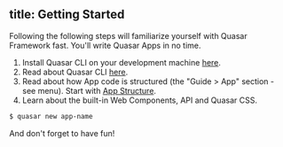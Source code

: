 title: Getting Started
---
Following the following steps will familiarize yourself with Quasar Framework fast. You'll write Quasar Apps in no time.

1. Install Quasar CLI on your development machine [here](/guide/installation.html).
2. Read about Quasar CLI [here](/guide/cli-commands.html).
3. Read about how App code is structured (the "Guide &gt; App" section - see menu). Start with [App Structure](/guide/quasar-app-structure.html).
4. Learn about the built-in Web Components, API and Quasar CSS.

``` bash
$ quasar new app-name
```

And don't forget to have fun!
